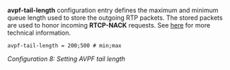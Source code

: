 **avpf-tail-length** configuration entry defines the maximum and minimum queue length used to store the outgoing RTP packets. The stored packets are used to honor incoming **RTCP-NACK** requests. See [here](Technical_Video_quality#AVPF_tail_length.md) for more technical information.
```
avpf-tail-length = 200;500 # min;max
```
_Configuration 8: Setting AVPF tail length_